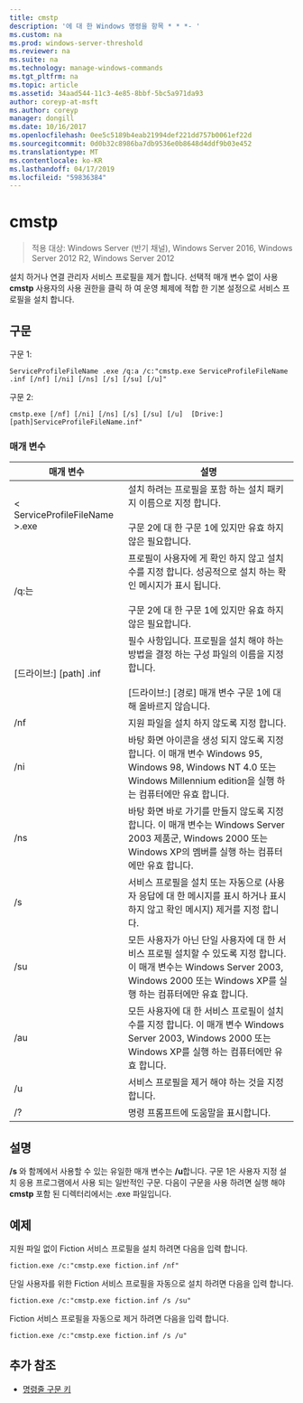 ```yaml
---
title: cmstp
description: '에 대 한 Windows 명령을 항목 * * *- '
ms.custom: na
ms.prod: windows-server-threshold
ms.reviewer: na
ms.suite: na
ms.technology: manage-windows-commands
ms.tgt_pltfrm: na
ms.topic: article
ms.assetid: 34aad544-11c3-4e85-8bbf-5bc5a971da93
author: coreyp-at-msft
ms.author: coreyp
manager: dongill
ms.date: 10/16/2017
ms.openlocfilehash: 0ee5c5189b4eab21994def221dd757b0061ef22d
ms.sourcegitcommit: 0d0b32c8986ba7db9536e0b8648d4ddf9b03e452
ms.translationtype: MT
ms.contentlocale: ko-KR
ms.lasthandoff: 04/17/2019
ms.locfileid: "59836384"
---
```

# <a name="cmstp"></a>cmstp

>적용 대상: Windows Server (반기 채널), Windows Server 2016, Windows Server 2012 R2, Windows Server 2012

설치 하거나 연결 관리자 서비스 프로필을 제거 합니다. 선택적 매개 변수 없이 사용 **cmstp** 사용자의 사용 권한을 클릭 하 여 운영 체제에 적합 한 기본 설정으로 서비스 프로필을 설치 합니다. 
## <a name="syntax"></a>구문
구문 1:
```
ServiceProfileFileName .exe /q:a /c:"cmstp.exe ServiceProfileFileName .inf [/nf] [/ni] [/ns] [/s] [/su] [/u]"
```
구문 2:
```
cmstp.exe [/nf] [/ni] [/ns] [/s] [/su] [/u]  [Drive:][path]ServiceProfileFileName.inf"
```
### <a name="parameters"></a>매개 변수
|매개 변수|설명|
|-------|--------|
|< ServiceProfileFileName >.exe|설치 하려는 프로필을 포함 하는 설치 패키지 이름으로 지정 합니다.<br /><br />구문 2에 대 한 구문 1에 있지만 유효 하지 않은 필요합니다.|
|/q:는|프로필이 사용자에 게 확인 하지 않고 설치 수를 지정 합니다. 성공적으로 설치 하는 확인 메시지가 표시 됩니다.<br /><br />구문 2에 대 한 구문 1에 있지만 유효 하지 않은 필요합니다.|
|[드라이브:] [path] <ServiceProfileFileName>.inf|필수 사항입니다. 프로필을 설치 해야 하는 방법을 결정 하는 구성 파일의 이름을 지정 합니다.<br /><br />[드라이브:] [경로] 매개 변수 구문 1에 대해 올바르지 않습니다.|
|/nf|지원 파일을 설치 하지 않도록 지정 합니다.|
|/ni|바탕 화면 아이콘을 생성 되지 않도록 지정 합니다. 이 매개 변수 Windows 95, Windows 98, Windows NT 4.0 또는 Windows Millennium edition을 실행 하는 컴퓨터에만 유효 합니다.|
|/ns|바탕 화면 바로 가기를 만들지 않도록 지정 합니다. 이 매개 변수는 Windows Server 2003 제품군, Windows 2000 또는 Windows XP의 멤버를 실행 하는 컴퓨터에만 유효 합니다.|
|/s|서비스 프로필을 설치 또는 자동으로 (사용자 응답에 대 한 메시지를 표시 하거나 표시 하지 않고 확인 메시지) 제거를 지정 합니다.|
|/su|모든 사용자가 아닌 단일 사용자에 대 한 서비스 프로필 설치할 수 있도록 지정 합니다. 이 매개 변수는 Windows Server 2003, Windows 2000 또는 Windows XP를 실행 하는 컴퓨터에만 유효 합니다.|
|/au|모든 사용자에 대 한 서비스 프로필이 설치 수를 지정 합니다. 이 매개 변수 Windows Server 2003, Windows 2000 또는 Windows XP를 실행 하는 컴퓨터에만 유효 합니다.|
|/u|서비스 프로필을 제거 해야 하는 것을 지정 합니다.|
|/?|명령 프롬프트에 도움말을 표시합니다.|
## <a name="remarks"></a>설명
**/s** 와 함께에서 사용할 수 있는 유일한 매개 변수는 **/u**합니다.
구문 1은 사용자 지정 설치 응용 프로그램에서 사용 되는 일반적인 구문. 다음이 구문을 사용 하려면 실행 해야 **cmstp** 포함 된 디렉터리에서는 <ServiceProfileFileName>.exe 파일입니다.
## <a name="BKMK_Examples"></a>예제
지원 파일 없이 Fiction 서비스 프로필을 설치 하려면 다음을 입력 합니다.
```
fiction.exe /c:"cmstp.exe fiction.inf /nf"
```
단일 사용자를 위한 Fiction 서비스 프로필을 자동으로 설치 하려면 다음을 입력 합니다.
```
fiction.exe /c:"cmstp.exe fiction.inf /s /su"
```
Fiction 서비스 프로필을 자동으로 제거 하려면 다음을 입력 합니다.
```
fiction.exe /c:"cmstp.exe fiction.inf /s /u"
```
## <a name="additional-references"></a>추가 참조
-   [명령줄 구문 키](command-line-syntax-key.md)
